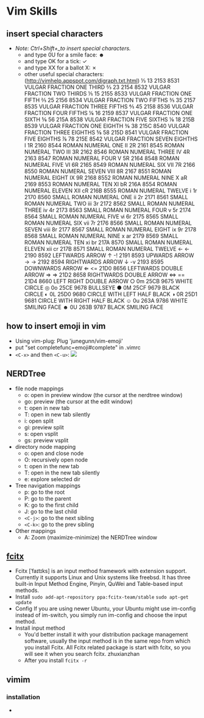 # Vim Skills
## insert special characters
* *Note: Ctrl+Shift+\_to insert special characters.*
    * <C-k> and type 0U for a smile face: ☻
    * <C-k> and type OK for a tick: ✓
    * <C-k> and type XX for a ballot X: ✗
    * other useful special characters:(http://vimhelp.appspot.com/digraph.txt.html)
⅓     13      2153    8531    VULGAR FRACTION ONE THIRD
⅔     23      2154    8532    VULGAR FRACTION TWO THIRDS
⅕     15      2155    8533    VULGAR FRACTION ONE FIFTH
⅖     25      2156    8534    VULGAR FRACTION TWO FIFTHS
⅗     35      2157    8535    VULGAR FRACTION THREE FIFTHS
⅘     45      2158    8536    VULGAR FRACTION FOUR FIFTHS
⅙     16      2159    8537    VULGAR FRACTION ONE SIXTH
⅚     56      215A    8538    VULGAR FRACTION FIVE SIXTHS
⅛     18      215B    8539    VULGAR FRACTION ONE EIGHTH
⅜     38      215C    8540    VULGAR FRACTION THREE EIGHTHS
⅝     58      215D    8541    VULGAR FRACTION FIVE EIGHTHS
⅞     78      215E    8542    VULGAR FRACTION SEVEN EIGHTHS
Ⅰ     1R      2160    8544    ROMAN NUMERAL ONE
Ⅱ     2R      2161    8545    ROMAN NUMERAL TWO
Ⅲ     3R      2162    8546    ROMAN NUMERAL THREE
Ⅳ     4R      2163    8547    ROMAN NUMERAL FOUR
Ⅴ     5R      2164    8548    ROMAN NUMERAL FIVE
Ⅵ     6R      2165    8549    ROMAN NUMERAL SIX
Ⅶ     7R      2166    8550    ROMAN NUMERAL SEVEN
Ⅷ     8R      2167    8551    ROMAN NUMERAL EIGHT
Ⅸ     9R      2168    8552    ROMAN NUMERAL NINE
Ⅹ     aR      2169    8553    ROMAN NUMERAL TEN
Ⅺ     bR      216A    8554    ROMAN NUMERAL ELEVEN
Ⅻ     cR      216B    8555    ROMAN NUMERAL TWELVE
ⅰ     1r      2170    8560    SMALL ROMAN NUMERAL ONE
ⅱ     2r      2171    8561    SMALL ROMAN NUMERAL TWO
ⅲ     3r      2172    8562    SMALL ROMAN NUMERAL THREE
ⅳ     4r      2173    8563    SMALL ROMAN NUMERAL FOUR
ⅴ     5r      2174    8564    SMALL ROMAN NUMERAL FIVE
ⅵ     6r      2175    8565    SMALL ROMAN NUMERAL SIX
ⅶ     7r      2176    8566    SMALL ROMAN NUMERAL SEVEN
ⅷ     8r      2177    8567    SMALL ROMAN NUMERAL EIGHT
ⅸ     9r      2178    8568    SMALL ROMAN NUMERAL NINE
ⅹ     ar      2179    8569    SMALL ROMAN NUMERAL TEN
ⅺ     br      217A    8570    SMALL ROMAN NUMERAL ELEVEN
ⅻ     cr      217B    8571    SMALL ROMAN NUMERAL TWELVE
←     <-      2190    8592    LEFTWARDS ARROW
↑     -!      2191    8593    UPWARDS ARROW
→     ->      2192    8594    RIGHTWARDS ARROW
↓     -v      2193    8595    DOWNWARDS ARROW
⇐     <=      21D0    8656    LEFTWARDS DOUBLE ARROW
⇒     =>      21D2    8658    RIGHTWARDS DOUBLE ARROW
⇔     ==      21D4    8660    LEFT RIGHT DOUBLE ARROW
○     0m      25CB    9675    WHITE CIRCLE
◎     0o      25CE    9678    BULLSEYE
●     0M      25CF    9679    BLACK CIRCLE
◐     0L      25D0    9680    CIRCLE WITH LEFT HALF BLACK
◑     0R      25D1    9681    CIRCLE WITH RIGHT HALF BLACK
☺     0u      263A    9786    WHITE SMILING FACE
☻     0U      263B    9787    BLACK SMILING FACE
## how to insert emoji in vim
* Using vim-plug: Plug 'junegunn/vim-emoji'
* put "set completefunc=emoji#complete" in .vimrc
* `<C-x>` and then `<C-u>`:
  [![](https://camo.githubusercontent.com/c2c6add271b0719215f2cac78e6a777f83184bed/68747470733a2f2f7261772e6769746875622e636f6d2f6a756e6567756e6e2f692f6d61737465722f656d6f6a692d636f6d706c6574652e676966)](https://camo.githubusercontent.com/c2c6add271b0719215f2cac78e6a777f83184bed/68747470733a2f2f7261772e6769746875622e636f6d2f6a756e6567756e6e2f692f6d61737465722f656d6f6a692d636f6d706c6574652e676966)
## NERDTree
* file node mappings 
    * o: open in preview window (the cursor at the nerdtree window)
    * go: preview (the cursor at the edit window)
    * t: open in new tab
    * T: open in new tab silently
    * i: open split
    * gi: preview split
    * s: open vsplit
    * gs: preview vsplit
* directory node mapping	
    * o: open and close node
    * O: recursively open node
    * t: open in the new tab
    * T: open in the new tab silently
    * e: explore selected dir
* Tree navigation mappings	
    * p: go to the root
    * P: go to the parent 
    * K: go to the first child
    * J: go to the last child
    * `<C-j>`: go to the next sibling
    * `<C-k>`: go to the prev sibling
* Other mappings
    * A: Zoom (maximize-minimize) the NERDTree window
## [fcitx](https://fcitx-im.org/wiki/Special:MyLanguage/Fcitx)
* Fcitx [ˈfaɪtɪks] is an input method framework with extension support. Currently it supports Linux and Unix systems like freebsd. It has three built-in Input Method Engine, Pinyin, QuWei and Table-based input methods. 
* Install
    `sudo add-apt-repository ppa:fcitx-team/stable`
    `sudo apt-get update`
* Config
    If you are using newer Ubuntu, your Ubuntu might use im-config instead of im-switch, you simply run im-config and choose the input method. 
* Install input method
    * You'd better install it with your distribution package management software, usually the input method is in the same repo from which you install Fcitx. All Fcitx related package is start with fcitx, so you will see it when you search fcitx. zhuxianzhan 
    * After you install
        `fcitx -r`
## vimim
### installation
* 
